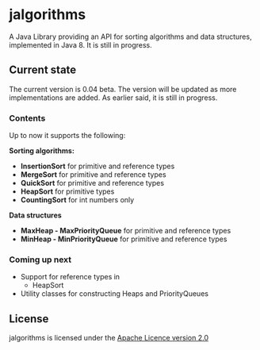 # jalgorithms
A Java Library providing an API for sorting algorithms and data structures, implemented in Java 8. It is still in progress.

## Current state
The current version is 0.04 beta. The version will be updated as more implementations are added. As earlier said, it is still in progress.

### Contents
Up to now it supports the following:

<b>Sorting algorithms:</b>
<ul>
<li><b>InsertionSort</b> for primitive and reference types</li>
<li><b>MergeSort</b> for primitive and reference types</li>
<li><b>QuickSort</b> for primitive and reference types</li>
<li><b>HeapSort</b> for primitive types</li>
<li><b>CountingSort</b> for int numbers only</li>
</ul>

<b>Data structures</b>
<ul>
<li><b>MaxHeap - MaxPriorityQueue</b> for primitive and reference types</li>
<li><b>MinHeap - MinPriorityQueue</b> for primitive and reference types</li>
</ul>

### Coming up next
<ul>
  <li>
Support for reference types in
<ul>
  <li>HeapSort</li>
</ul>
    </li>
  <li>Utility classes for constructing Heaps and PriorityQueues</li>
</ul>

## License
jalgorithms is licensed under the [Apache Licence version 2.0](https://www.apache.org/licenses/LICENSE-2.0)
